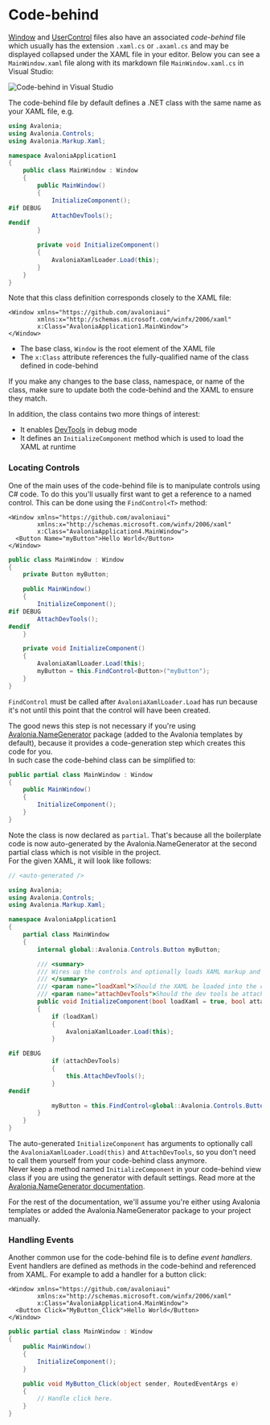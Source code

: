 # Code-behind

[Window](https://docs.avaloniaui.net/docs/controls/window) and [UserControl](https://docs.avaloniaui.net/docs/controls/usercontrol) files also have an associated _code-behind_ file which usually has the extension `.xaml.cs` or `.axaml.cs` and may be displayed collapsed under the XAML file in your editor. Below you can see a `MainWindow.xaml` file along with its markdown file `MainWindow.xaml.cs` in Visual Studio:

![Code-behind in Visual Studio](../../.gitbook/assets/codebehind-vs.png)

The code-behind file by default defines a .NET class with the same name as your XAML file, e.g.

```csharp
using Avalonia;
using Avalonia.Controls;
using Avalonia.Markup.Xaml;

namespace AvaloniaApplication1
{
    public class MainWindow : Window
    {
        public MainWindow()
        {
            InitializeComponent();
#if DEBUG
            AttachDevTools();
#endif
        }

        private void InitializeComponent()
        {
            AvaloniaXamlLoader.Load(this);
        }
    }
}

```

Note that this class definition corresponds closely to the XAML file:

```markup
<Window xmlns="https://github.com/avaloniaui"
        xmlns:x="http://schemas.microsoft.com/winfx/2006/xaml"
        x:Class="AvaloniaApplication1.MainWindow">
</Window>
```

* The base class, `Window` is the root element of the XAML file
* The `x:Class` attribute references the fully-qualified name of the class defined in code-behind

If you make any changes to the base class, namespace, or name of the class, make sure to update both the code-behind and the XAML to ensure they match.

In addition, the class contains two more things of interest:

* It enables [DevTools](https://docs.avaloniaui.net/docs/getting-started/developer-tools) in debug mode
* It defines an `InitializeComponent` method which is used to load the XAML at runtime

### Locating Controls <a id="locating-controls"></a>

One of the main uses of the code-behind file is to manipulate controls using C\# code. To do this you'll usually first want to get a reference to a named control. This can be done using the `FindControl<T>` method:

```markup
<Window xmlns="https://github.com/avaloniaui"
        xmlns:x="http://schemas.microsoft.com/winfx/2006/xaml"
        x:Class="AvaloniaApplication4.MainWindow">
  <Button Name="myButton">Hello World</Button>
</Window>
```

```csharp
public class MainWindow : Window
{
    private Button myButton;

    public MainWindow()
    {
        InitializeComponent();
#if DEBUG
        AttachDevTools();
#endif
    }

    private void InitializeComponent()
    {
        AvaloniaXamlLoader.Load(this);
        myButton = this.FindControl<Button>("myButton");
    }
}
```

`FindControl` must be called after `AvaloniaXamlLoader.Load` has run because it's not until this point that the control will have been created.

The good news this step is not necessary if you're using [Avalonia.NameGenerator](https://github.com/AvaloniaUI/Avalonia.NameGenerator) package (added to the Avalonia templates by default), because it provides a code-generation step which creates this code for you.  
In such case the code-behind class can be simplified to:

```csharp
public partial class MainWindow : Window
{
    public MainWindow()
    {
        InitializeComponent();
    }
}
```

Note the class is now declared as `partial`. That's because all the boilerplate code is now auto-generated by the Avalonia.NameGenerator at the second partial class which is not visible in the project.  
For the given XAML, it will look like follows:

```csharp
// <auto-generated />

using Avalonia;
using Avalonia.Controls;
using Avalonia.Markup.Xaml;

namespace AvaloniaApplication1
{
    partial class MainWindow
    {
        internal global::Avalonia.Controls.Button myButton;

        /// <summary>
        /// Wires up the controls and optionally loads XAML markup and attaches dev tools (if Avalonia.Diagnostics package is referenced).
        /// </summary>
        /// <param name="loadXaml">Should the XAML be loaded into the component.</param>
        /// <param name="attachDevTools">Should the dev tools be attached.</param>
        public void InitializeComponent(bool loadXaml = true, bool attachDevTools = true)
        {
            if (loadXaml)
            {
                AvaloniaXamlLoader.Load(this);
            }

#if DEBUG
            if (attachDevTools)
            {
                this.AttachDevTools();
            }
#endif

            myButton = this.FindControl<global::Avalonia.Controls.Button>("myButton");
        }
    }
}
```

The auto-generated `InitializeComponent` has arguments to optionally call the `AvaloniaXamlLoader.Load(this)` and `AttachDevTools`, so you don't need to call them yourself from your code-behind class anymore.  
Never keep a method named `InitializeComponent` in your code-behind view class if you are using the generator with default settings. Read more at the [Avalonia.NameGenerator documentation](https://github.com/AvaloniaUI/Avalonia.NameGenerator#advanced-usage).

For the rest of the documentation, we'll assume you're either using Avalonia templates or added the Avalonia.NameGenerator package to your project manually.

### Handling Events <a id="handling-events"></a>

Another common use for the code-behind file is to define _event handlers_. Event handlers are defined as methods in the code-behind and referenced from XAML. For example to add a handler for a button click:

```markup
<Window xmlns="https://github.com/avaloniaui"
        xmlns:x="http://schemas.microsoft.com/winfx/2006/xaml"
        x:Class="AvaloniaApplication4.MainWindow">
  <Button Click="MyButton_Click">Hello World</Button>
</Window>
```

```csharp
public partial class MainWindow : Window
{
    public MainWindow()
    {
        InitializeComponent();
    }

    public void MyButton_Click(object sender, RoutedEventArgs e)
    {
        // Handle click here.
    }
}
```

